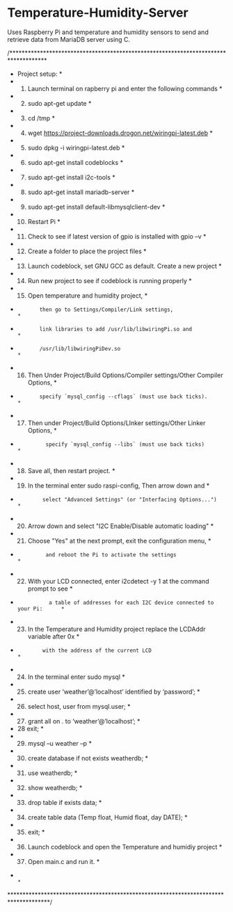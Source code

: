 # Temperature-Humidity-Server
Uses Raspberry Pi and temperature and humidity sensors to send and retrieve data from MariaDB server using C.

/************************************************************************************
* Project setup:                                                                    *
* 1. Launch terminal on rapberry pi and enter the following commands                *
* 2. sudo apt-get update                                                            *
* 3. cd /tmp                                                                        *
* 4. wget https://project-downloads.drogon.net/wiringpi-latest.deb                  *
* 5. sudo dpkg -i wiringpi-latest.deb                                               *
* 6. sudo apt-get install codeblocks                                                *                                                                                    
* 7. sudo apt-get install i2c-tools                                                 *
* 8. sudo apt-get install mariadb-server                                            *
* 9. sudo apt-get install default-libmysqlclient-dev                                *
* 10. Restart Pi                                                                    *
* 11. Check to see if latest version of gpio is installed with gpio –v              *
* 12. Create a folder to place the project files                                    *
* 13. Launch codeblock, set GNU GCC as default. Create a new project                *
* 14. Run new project to see if codeblock is running properly                       *
* 15. Open temperature and humidity project,                                        *
*            then go to Settings/Compiler/Link settings,                            *
*            link libraries to add /usr/lib/libwiringPi.so and                      *
*            /usr/lib/libwiringPiDev.so                                             *
* 16. Then Under Project/Build Options/Compiler settings/Other Compiler Options,    *
*            specify `mysql_config --cflags` (must use back ticks).                 *
* 17. Then under Project/Build Options/LInker settings/Other Linker Options,        *
*              specify `mysql_config --libs` (must use back ticks)                  *                                                      
* 18. Save all, then restart project.                                               *
* 19. In the terminal enter sudo raspi-config, Then arrow down and                  *
*             select "Advanced Settings" (or "Interfacing Options...")              *
* 20. Arrow down and select "I2C Enable/Disable automatic loading"                  *
* 21. Choose "Yes" at the next prompt, exit the configuration menu,                 *
*              and reboot the Pi to activate the settings                           *
* 22. With your LCD connected, enter i2cdetect -y 1 at the command prompt to see    *
*               a table of addresses for each I2C device connected to your Pi:      *
* 23. In the Temperature and Humidity project replace the LCDAddr variable after 0x *
*             with the address of the current LCD                                   *
* 24. In the terminal enter sudo mysql                                              *
* 25. create user ‘weather’@’localhost’ identified by ‘password’;                   *
* 26. select host, user from mysql.user;                                            *
* 27. grant all on *.* to ‘weather’@’localhost’;                                    *
* 28  exit;                                                                         *
* 29. mysql –u weather –p                                                           *
* 30. create database if not exists weatherdb;                                      *
* 31. use weatherdb;                                                                *
* 32. show weatherdb;                                                               *
* 33. drop table if exists data;                                                    *
* 34. create table data (Temp float, Humid float, day DATE);                        *
* 35. exit;                                                                         *
* 36. Launch codeblock and open the Temperature and humidiy project                 *
* 37. Open main.c and run it.                                                       *
*                                                                                   *
*************************************************************************************/
